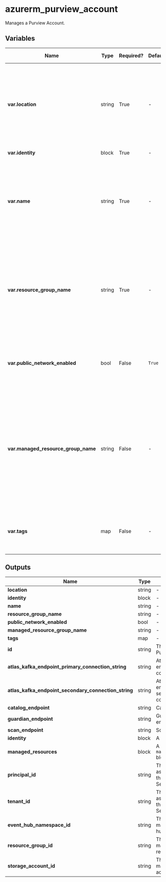 # azurerm_purview_account

Manages a Purview Account.

## Variables

| Name | Type | Required? | Default  | possible values | Description |
| ---- | ---- | --------- | -------- | ----------- | ----------- |
| **var.location** | string | True | -  |  -  | The Azure Region where the Purview Account should exist. Changing this forces a new Purview Account to be created. | 
| **var.identity** | block | True | -  |  -  | An `identity` block. | 
| **var.name** | string | True | -  |  -  | The name which should be used for this Purview Account. Changing this forces a new Purview Account to be created. | 
| **var.resource_group_name** | string | True | -  |  -  | The name of the Resource Group where the Purview Account should exist. Changing this forces a new Purview Account to be created. | 
| **var.public_network_enabled** | bool | False | `True`  |  -  | Should the Purview Account be visible to the public network? Defaults to `true`. | 
| **var.managed_resource_group_name** | string | False | -  |  -  | The name which should be used for the new Resource Group where Purview Account creates the managed resources. Changing this forces a new Purview Account to be created. | 
| **var.tags** | map | False | -  |  -  | A mapping of tags which should be assigned to the Purview Account. | 



## Outputs

| Name | Type | Description |
| ---- | ---- | --------- | 
| **location** | string  | - | 
| **identity** | block  | - | 
| **name** | string  | - | 
| **resource_group_name** | string  | - | 
| **public_network_enabled** | bool  | - | 
| **managed_resource_group_name** | string  | - | 
| **tags** | map  | - | 
| **id** | string  | The ID of the Purview Account. | 
| **atlas_kafka_endpoint_primary_connection_string** | string  | Atlas Kafka endpoint primary connection string. | 
| **atlas_kafka_endpoint_secondary_connection_string** | string  | Atlas Kafka endpoint secondary connection string. | 
| **catalog_endpoint** | string  | Catalog endpoint. | 
| **guardian_endpoint** | string  | Guardian endpoint. | 
| **scan_endpoint** | string  | Scan endpoint. | 
| **identity** | block  | A `identity` block. | 
| **managed_resources** | block  | A `managed_resources` block. | 
| **principal_id** | string  | The Principal ID associated with this Managed Service Identity. | 
| **tenant_id** | string  | The Tenant ID associated with this Managed Service Identity. | 
| **event_hub_namespace_id** | string  | The ID of the managed event hub namespace. | 
| **resource_group_id** | string  | The ID of the managed resource group. | 
| **storage_account_id** | string  | The ID of the managed storage account. | 